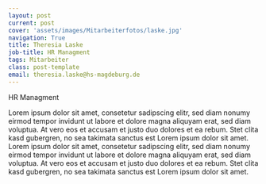 ```yaml
---
layout: post
current: post
cover: 'assets/images/Mitarbeiterfotos/laske.jpg'
navigation: True
title: Theresia Laske
job-title: HR Managment
tags: Mitarbeiter
class: post-template
email: theresia.laske@hs-magdeburg.de
---
```

  
HR Managment


Lorem ipsum dolor sit amet, consetetur sadipscing elitr, sed diam nonumy eirmod tempor invidunt ut labore et dolore magna aliquyam erat, sed diam voluptua. At vero eos et accusam et justo duo dolores et ea rebum. Stet clita kasd gubergren, no sea takimata sanctus est Lorem ipsum dolor sit amet. Lorem ipsum dolor sit amet, consetetur sadipscing elitr, sed diam nonumy eirmod tempor invidunt ut labore et dolore magna aliquyam erat, sed diam voluptua. At vero eos et accusam et justo duo dolores et ea rebum. Stet clita kasd gubergren, no sea takimata sanctus est Lorem ipsum dolor sit amet.

